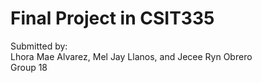 # Final Project in CSIT335

Submitted by:   
Lhora Mae Alvarez, Mel Jay Llanos, and Jecee Ryn Obrero  
Group 18
